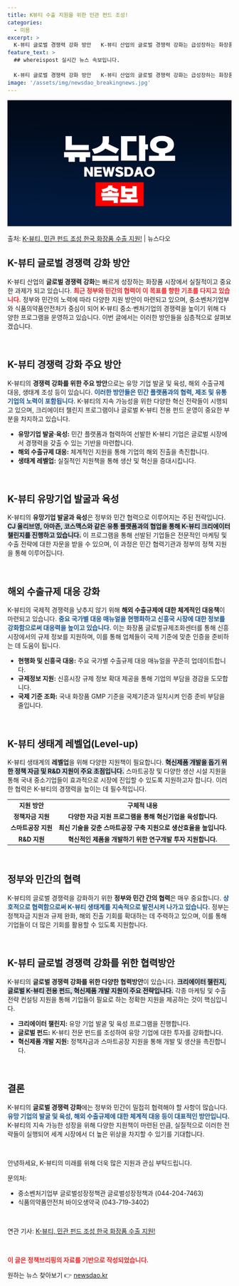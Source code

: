 ```yaml
---
title: K뷰티 수출 지원을 위한 민관 펀드 조성!
categories:
  - 미용
excerpt: >
  K-뷰티 글로벌 경쟁력 강화 방안   K-뷰티 산업의 글로벌 경쟁력 강화는 급성장하는 화장품 시장에서 중요한…
feature_text: >
  ## whereispost 실시간 뉴스 속보입니다.

  K-뷰티 글로벌 경쟁력 강화 방안   K-뷰티 산업의 글로벌 경쟁력 강화는 급성장하는 화장품 시장에서 중요한…
image: '/assets/img/newsdao_breakingnews.jpg'
---
```


![뉴스다오 속보](/assets/img/newsdao_breakingnews.jpg)

<p>출처: <a href="https://newsdao.kr/5019" rel="dofollow">K-뷰티, 민관 펀드 조성 한국 화장품 수출 지원!</a> | 뉴스다오</p>

<h2 data-ke-size="size26">K-뷰티 글로벌 경쟁력 강화 방안</h2>

K-뷰티 산업의 <b>글로벌 경쟁력 강화</b>는 빠르게 성장하는 화장품 시장에서 실질적이고 중요한 과제가 되고 있습니다. <b><span style="color: #ee2323;">최근 정부와 민간의 협력이 이 목표를 향한 기초를 다지고 있습니다.</span></b> 정부와 민간의 노력에 따라 다양한 지원 방안이 마련되고 있으며, 중소벤처기업부와 식품의약품안전처가 중심이 되어 K-뷰티 중소·벤처기업의 경쟁력을 높이기 위해 다양한 프로그램을 운영하고 있습니다. 이번 글에서는 이러한 방안들을 심층적으로 살펴보겠습니다.

<p data-ke-size="size16">&nbsp;</p>

<h2 data-ke-size="size26">K-뷰티 경쟁력 강화 주요 방안</h2>

K-뷰티의 <b>경쟁력 강화를 위한 주요 방안</b>으로는 유망 기업 발굴 및 육성, 해외 수출규제 대응, 생태계 조성 등이 있습니다. <b><span style="color: #1a5490;">이러한 방안들은 민간 플랫폼과의 협력, 제조 및 유통 기업의 노력이 포함됩니다.</span></b> K-뷰티의 지속 가능성을 위한 다양한 혁신 전략들이 시행되고 있으며, 크리에이터 챌린지 프로그램이나 글로벌 K-뷰티 전용 펀드 운영이 중요한 부분을 차지하고 있습니다.

<ul>
<li><b>유망기업 발굴·육성:</b> 민간 플랫폼과 협력하여 선발한 K-뷰티 기업은 글로벌 시장에서 경쟁력을 갖출 수 있는 기반을 마련합니다.</li>
<li><b>해외 수출규제 대응:</b> 체계적인 지원을 통해 기업의 해외 진출을 촉진합니다.</li>
<li><b>생태계 레벨업:</b> 실질적인 지원책을 통해 생산 및 혁신을 증대시킵니다.</li>
</ul>

<p data-ke-size="size16">&nbsp;</p>

<h2 data-ke-size="size26">K-뷰티 유망기업 발굴과 육성</h2>

K-뷰티의 <b>유망기업 발굴과 육성</b>은 정부와 민간 협력으로 이루어지는 주된 전략입니다. <b><span style="background-color: #21538527;">CJ 올리브영, 아마존, 코스맥스와 같은 유통 플랫폼과의 협업을 통해 K-뷰티 크리에이터 챌린지를 진행하고 있습니다.</span></b> 이 프로그램을 통해 선발된 기업들은 전문적인 마케팅 및 수출 전략에 대한 자문을 받을 수 있으며, 이 과정은 민간 협력기관과 정부의 정책 지원을 통해 이루어집니다. 

<p data-ke-size="size16">&nbsp;</p>

<h2 data-ke-size="size26">해외 수출규제 대응 강화</h2>

K-뷰티의 국제적 경쟁력을 낮추지 않기 위해 <b>해외 수출규제에 대한 체계적인 대응책</b>이 마련되고 있습니다. <b><span style="color: #1a5490;">중요 국가별 대응 매뉴얼을 현행화하고 신흥국 시장에 대한 정보를 강화함으로써 대응력을 높이고 있습니다.</span></b> 이는 화장품 글로벌규제조화센터를 통해 신흥시장에서의 규제 정보를 지원하며, 이를 통해 업체들이 국제 기준에 맞춘 인증을 준비하는 데 도움이 됩니다.

<ul>
<li><b>현행화 및 신흥국 대응:</b> 주요 국가별 수출규제 대응 매뉴얼을 꾸준히 업데이트합니다.</li>
<li><b>규제정보 지원:</b> 신흥시장 규제 정보 확대 제공을 통해 기업의 부담을 경감을 도모합니다.</li>
<li><b>국제 기준 조화:</b> 국내 화장품 GMP 기준을 국제기준과 일치시켜 인증 준비 부담을 줄입니다.</li>
</ul>

<p data-ke-size="size16">&nbsp;</p>

<h2 data-ke-size="size26">K-뷰티 생태계 레벨업(Level-up)</h2>

K-뷰티 생태계의 <b>레벨업</b>을 위해 다양한 지원책이 필요합니다. <b><span style="background-color: #21538527;">혁신제품 개발을 돕기 위한 정책 자금 및 R&D 지원이 주요 초점입니다.</span></b> 스마트공장 및 다양한 생산 시설 지원을 통해 국내 중소기업들이 효과적으로 시장에 진입할 수 있도록 지원하고자 합니다. 이러한 협력은 K-뷰티의 경쟁력을 높이는 데 필수적입니다.

<table>
<tr>
<td style="text-align: center; height: 17px;"><b>지원 방안</b></td>
<td style="text-align: center; height: 17px;"><b>구체적 내용</b></td>
</tr>
<tr>
<td style="text-align: center; height: 17px;"><b>정책자금 지원</b></td>
<td style="text-align: center; height: 17px;"><b>다양한 자금 지원 프로그램을 통해 혁신기업을 육성합니다.</b></td>
</tr>
<tr>
<td style="text-align: center; height: 17px;"><b>스마트공장 지원</b></td>
<td style="text-align: center; height: 17px;"><b>최신 기술을 갖춘 스마트공장 구축 지원으로 생산효율을 높입니다.</b></td>
</tr>
<tr>
<td style="text-align: center; height: 17px;"><b>R&D 지원</b></td>
<td style="text-align: center; height: 17px;"><b>혁신적인 제품을 개발하기 위한 연구개발 투자 지원합니다.</b></td>
</tr>
</table>

<p data-ke-size="size16">&nbsp;</p>

<h2 data-ke-size="size26">정부와 민간의 협력</h2>

K-뷰티의 글로벌 경쟁력을 강화하기 위한 <b>정부와 민간 간의 협력</b>은 매우 중요합니다. <b><span style="color: #1a5490;">상호적으로 협력함으로써 K-뷰티 생태계를 지속적으로 발전시켜 나가고 있습니다.</span></b> 정부는 정책자금 지원과 규제 완화, 해외 진출 기회를 확대하는 데 주력하고 있으며, 이를 통해 기업들이 더 많은 기회를 활용할 수 있도록 지원합니다.

<p data-ke-size="size16">&nbsp;</p>

<h2 data-ke-size="size26">K-뷰티 글로벌 경쟁력 강화를 위한 협력방안</h2>

K-뷰티의 <b>글로벌 경쟁력 강화를 위한 다양한 협력방안</b>이 있습니다. <b><span style="background-color: #21538527;">크리에이터 챌린지, 글로벌 K-뷰티 전용 펀드, 혁신제품 개발 지원이 주요 전략입니다.</span></b> 각종 마케팅 및 수출 전략 컨설팅 지원을 통해 기업들이 필요로 하는 정확한 지원을 제공하는 것이 핵심입니다.

<ul>
<li><b>크리에이터 챌린지:</b> 유망 기업 발굴 및 육성 프로그램을 진행합니다.</li>
<li><b>글로벌 펀드:</b> K-뷰티 전문 펀드를 조성하여 유망 기업에 대한 투자를 강화합니다.</li>
<li><b>혁신제품 개발 지원:</b> 정책자금과 스마트공장 지원을 통해 개발 및 생산을 촉진합니다.</li>
</ul>

<p data-ke-size="size16">&nbsp;</p>

<h2 data-ke-size="size26">결론</h2>

K-뷰티의 <b>글로벌 경쟁력 강화</b>에는 정부와 민간이 밀접히 협력해야 할 사항이 많습니다. <b><span style="color: #1a5490;">유망 기업의 발굴 및 육성, 해외 수출규제에 대한 체계적 대응 등이 대표적인 방안입니다.</span></b> K-뷰티의 지속 가능한 성장을 위해 다양한 지원책이 마련된 만큼, 실질적으로 이러한 전략들이 실행되어 세계 시장에서 더 높은 위상을 차지할 수 있기를 기대합니다.

<p data-ke-size="size16">&nbsp;</p>

안녕하세요, K-뷰티의 미래를 위해 더욱 많은 지원과 관심 부탁드립니다. 

문의처:
- 중소벤처기업부 글로벌성장정책관 글로벌성장정책과 (044-204-7463)
- 식품의약품안전처 바이오생약국 (043-719-3402) 

<p data-ke-size="size16">&nbsp;</p>

연관 기사: <a href="https://newsdao.kr/5019">K-뷰티, 민관 펀드 조성 한국 화장품 수출 지원!</a> 

<p data-ke-size="size16">&nbsp;</p>

<b><span style="color: #ee2323;">이 글은 정책브리핑의 자료를 기반으로 작성되었습니다.</span></b> 

원하는 뉴스 찾아보기 👉 <a href="https://newsdao.kr" rel="dofollow">newsdao.kr</a>


